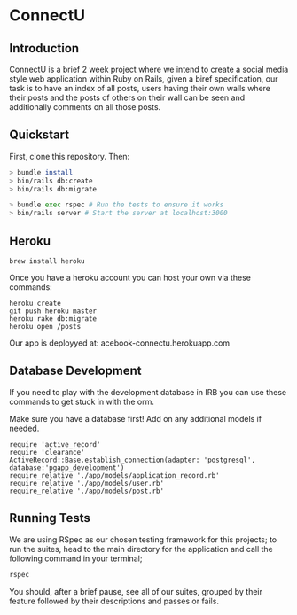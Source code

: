 # ConnectU

## Introduction

ConnectU is a brief 2 week project where we intend to create a social media style web application within Ruby on Rails, given a biref specification, our task is to have an index of all posts, users having their own walls where their posts and the posts of others on their wall can be seen and additionally comments on all those posts.

## Quickstart

First, clone this repository. Then:

```bash
> bundle install
> bin/rails db:create
> bin/rails db:migrate

> bundle exec rspec # Run the tests to ensure it works
> bin/rails server # Start the server at localhost:3000
```

## Heroku
```
brew install heroku
```
Once you have a heroku account you can host your own via these commands:
```
heroku create
git push heroku master
heroku rake db:migrate
heroku open /posts
```

Our app is deployyed at: acebook-connectu.herokuapp.com

## Database Development

If you need to play with the development database in IRB you can use these commands to get stuck in with the orm.

Make sure you have a database first!
Add on any additional models if needed.

```
require 'active_record'
require 'clearance'
ActiveRecord::Base.establish_connection(adapter: 'postgresql', database:'pgapp_development')
require_relative './app/models/application_record.rb'
require_relative './app/models/user.rb'
require_relative './app/models/post.rb'
```

## Running Tests

We are using RSpec as our chosen testing framework for this projects; to run the suites, head to the main directory for the application and call the following command in your terminal;

```bash
rspec
```

You should, after a brief pause, see all of our suites, grouped by their feature followed by their descriptions and passes or fails.
